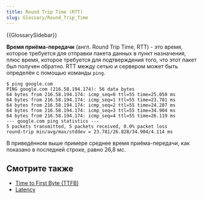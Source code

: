 ```yaml
---
title: Round Trip Time (RTT)
slug: Glossary/Round_Trip_Time
---
```


{{GlossarySidebar}}

**Время приёма-передачи** (англ. Round Trip Time, RTT) - это время, которое требуется для отправки пакета данных в пункт назначения, плюс время, которое требуется для подтверждения того, что этот пакет был получен обратно. RTT между сетью и сервером может быть определён с помощью команды `ping`.

```shell
$ ping google.com
PING google.com (216.58.194.174): 56 data bytes
64 bytes from 216.58.194.174: icmp_seq=0 ttl=55 time=25.050 ms
64 bytes from 216.58.194.174: icmp_seq=1 ttl=55 time=23.781 ms
64 bytes from 216.58.194.174: icmp_seq=2 ttl=55 time=24.287 ms
64 bytes from 216.58.194.174: icmp_seq=3 ttl=55 time=34.904 ms
64 bytes from 216.58.194.174: icmp_seq=4 ttl=55 time=26.119 ms
--- google.com ping statistics ---
5 packets transmitted, 5 packets received, 0.0% packet loss
round-trip min/avg/max/stddev = 23.781/26.828/34.904/4.114 ms
```

В приведённом выше примере среднее время приёма-передачи, как показано в последней строке, равно 26,8 мс.

## Смотрите также

- [Time to First Byte (TTFB)](/ru/docs/Glossary/time_to_first_byte)
- [Latency](/ru/docs/Glossary/Latency)
